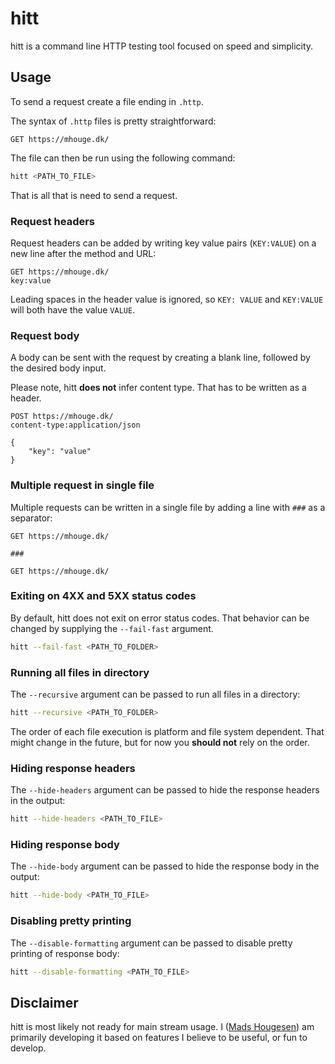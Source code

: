 # hitt

hitt is a command line HTTP testing tool focused on speed and simplicity.

## Usage

To send a request create a file ending in `.http`.

The syntax of `.http` files is pretty straightforward:

```
GET https://mhouge.dk/
```

The file can then be run using the following command:

```sh
hitt <PATH_TO_FILE>
```

That is all that is need to send a request.

### Request headers

Request headers can be added by writing key value pairs (`KEY:VALUE`) on a new line after the method and URL:

```
GET https://mhouge.dk/
key:value
```

Leading spaces in the header value is ignored, so `KEY: VALUE` and `KEY:VALUE` will both have the value `VALUE`.

### Request body

A body can be sent with the request by creating a blank line, followed by the desired body input.

Please note, hitt **does not** infer content type. That has to be written as a header.

```
POST https://mhouge.dk/
content-type:application/json

{
    "key": "value"
}
```

### Multiple request in single file

Multiple requests can be written in a single file by adding a line with `###` as a separator:

```
GET https://mhouge.dk/

###

GET https://mhouge.dk/
```

### Exiting on 4XX and 5XX status codes

By default, hitt does not exit on error status codes. That behavior can be changed by supplying the `--fail-fast` argument.

```sh
hitt --fail-fast <PATH_TO_FOLDER>
```

### Running all files in directory

The `--recursive` argument can be passed to run all files in a directory:

```sh
hitt --recursive <PATH_TO_FOLDER>
```

The order of each file execution is platform and file system dependent. That might change in the future, but for now you **should not** rely on the order.

### Hiding response headers

The `--hide-headers` argument can be passed to hide the response headers in the output:

```sh
hitt --hide-headers <PATH_TO_FILE>
```

### Hiding response body

The `--hide-body` argument can be passed to hide the response body in the output:

```sh
hitt --hide-body <PATH_TO_FILE>
```

### Disabling pretty printing

The `--disable-formatting` argument can be passed to disable pretty printing of response body:

```sh
hitt --disable-formatting <PATH_TO_FILE>
```

## Disclaimer

hitt is most likely not ready for main stream usage. I ([Mads Hougesen](https://mhouge.dk)) am primarily developing it based on features I believe to be useful, or fun to develop.
